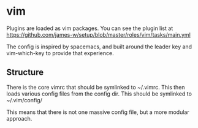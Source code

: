 vim
===

Plugins are loaded as vim packages. You can see the plugin list at
https://github.com/james-w/setup/blob/master/roles/vim/tasks/main.yml

The config is inspired by spacemacs, and built around the leader
key and vim-which-key to provide that experience.

Structure
---------

There is the core vimrc that should be symlinked to ~/.vimrc. This then loads
various config files from the config dir. This should be symlinked to
~/.vim/config/

This means that there is not one massive config file, but a more modular approach.
